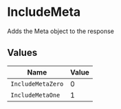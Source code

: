 # IncludeMeta

Adds the Meta object to the response



## Values

| Name              | Value             |
| ----------------- | ----------------- |
| `IncludeMetaZero` | 0                 |
| `IncludeMetaOne`  | 1                 |